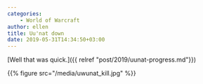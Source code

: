 ```yaml
---
categories:
    - World of Warcraft
author: ellen
title: Uu'nat down
date: 2019-05-31T14:34:50+03:00
---
```

[Well that was quick.]({{ relref "post/2019/uunat-progress.md"}})

{{% figure src="/media/uwunat_kill.jpg"  %}}

<!--more-->